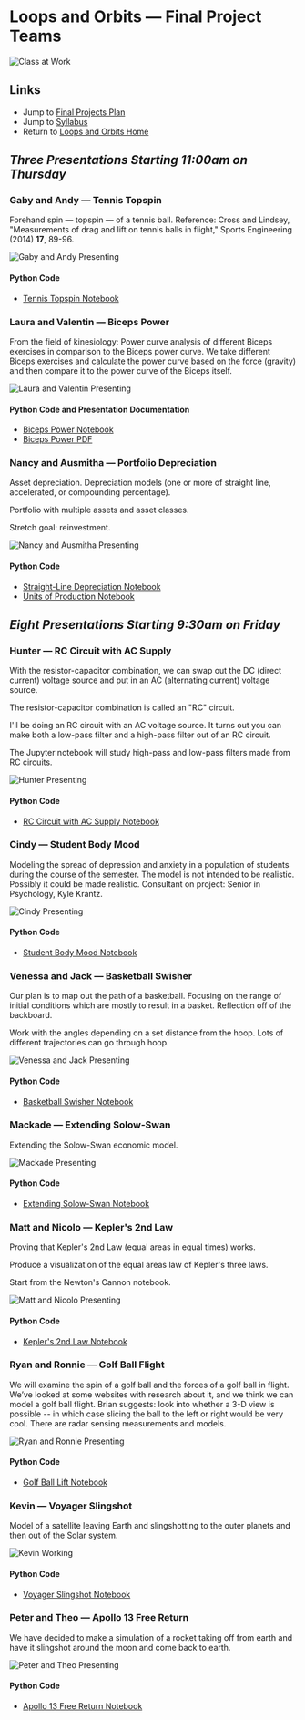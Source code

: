 # Loops and Orbits &mdash; Final Project Teams

![Class at Work](./photos/ClassAtWork.jpeg)

## Links

* Jump to [Final Projects Plan](./plan.md)
* Jump to [Syllabus](http://physics.stmarys-ca.edu/faculty/brianhill/courses/Jan033/20J/index.html)
* Return to [Loops and Orbits Home](../README.md)

## *Three Presentations Starting 11:00am on Thursday*

### Gaby and Andy &mdash; Tennis Topspin

Forehand spin &mdash; topspin &mdash; of a tennis ball. Reference: Cross and Lindsey, "Measurements of drag and lift on tennis balls in flight," Sports Engineering (2014) **17**, 89-96.

![Gaby and Andy Presenting](./photos/GabyAndy.jpeg)

#### Python Code

* [Tennis Topspin Notebook](./tennis_topspin.ipynb)

### Laura and Valentin &mdash; Biceps Power

From the field of kinesiology: Power curve analysis of different Biceps exercises in comparison to the Biceps power curve. We take different Biceps exercises and calculate the power curve based on the force (gravity) and then compare it to the power curve of the Biceps itself.

![Laura and Valentin Presenting](./photos/LauraValentin.jpeg)

#### Python Code and Presentation Documentation

* [Biceps Power Notebook](./biceps_power.ipynb)
* [Biceps Power PDF](./biceps_power.pdf)

### Nancy and Ausmitha &mdash; Portfolio Depreciation

Asset depreciation. Depreciation models (one or more of straight line, accelerated, or compounding percentage).

Portfolio with multiple assets and asset classes.

Stretch goal: reinvestment.

![Nancy and Ausmitha Presenting](./photos/NancyAusmitha.jpeg)

#### Python Code

* [Straight-Line Depreciation Notebook](./straight_line_depreciation.ipynb)
* [Units of Production Notebook](./units_of_production.ipynb)

## *Eight Presentations Starting 9:30am on Friday*

### Hunter &mdash; RC Circuit with AC Supply

With the resistor-capacitor combination, we can swap out the DC (direct current) voltage source and put in an AC (alternating current) voltage source.

The resistor-capacitor combination is called an "RC" circuit.

I'll be doing an RC circuit with an AC voltage source. It turns out you can make both a low-pass filter and a high-pass filter out of an RC circuit.

The Jupyter notebook will study high-pass and low-pass filters made from RC circuits.

![Hunter Presenting](./photos/Hunter.jpeg)

#### Python Code

* [RC Circuit with AC Supply Notebook](./rc_circuit_ac_supply.ipynb)

### Cindy &mdash; Student Body Mood

Modeling the spread of depression and anxiety in a population of students during the course of the semester. The model is not intended to be realistic. Possibly it could be made realistic. Consultant on project: Senior in Psychology, Kyle Krantz.

![Cindy Presenting](./photos/Cindy.jpeg)

#### Python Code

* [Student Body Mood Notebook](./student_body_mood.ipynb)

### Venessa and Jack &mdash; Basketball Swisher

Our plan is to map out the path of a basketball. Focusing on the range of initial conditions which are mostly to result in a basket. Reflection off of the backboard.

Work with the angles depending on a set distance from the hoop. Lots of different trajectories can go through hoop.

![Venessa and Jack Presenting](./photos/VenessaJack.jpeg)

#### Python Code

* [Basketball Swisher Notebook](./basketball_swisher.ipynb)

### Mackade &mdash; Extending Solow-Swan

Extending the Solow-Swan economic model.

![Mackade Presenting](./photos/Mackade.jpeg)

#### Python Code

* [Extending Solow-Swan Notebook](./extending_solo_swan.ipynb)

### Matt and Nicolo &mdash; Kepler's 2nd Law

Proving that Kepler's 2nd Law (equal areas in equal times) works.

Produce a visualization of the equal areas law of Kepler's three laws.

Start from the Newton's Cannon notebook.

![Matt and Nicolo Presenting](./photos/MattNicolo.jpeg)

#### Python Code

* [Kepler's 2nd Law Notebook](./keplers_2nd_law.ipynb)

### Ryan and Ronnie &mdash; Golf Ball Flight

We will examine the spin of a golf ball and the forces of a golf ball in flight. We’ve looked at some websites with research about it, and we think we can model a golf ball flight. Brian suggests: look into whether a 3-D view is possible -- in which case slicing the ball to the left or right would be very cool. There are radar sensing measurements and models.

![Ryan and Ronnie Presenting](./photos/RyanRonnie.jpeg)

#### Python Code

* [Golf Ball Lift Notebook](./golf_ball_flight.ipynb)

### Kevin &mdash; Voyager Slingshot

Model of a satellite leaving Earth and slingshotting to the outer planets and then out of the Solar system.

![Kevin Working](./photos/KevinWorking.jpeg)

#### Python Code

* [Voyager Slingshot Notebook](./voyager_slingshot.ipynb)

### Peter and Theo &mdash; Apollo 13 Free Return

We have decided to make a simulation of a rocket taking off from earth and have it slingshot around the moon and come back to earth.

![Peter and Theo Presenting](./photos/PeterTheo.jpeg)

#### Python Code

* [Apollo 13 Free Return Notebook](./apollo_13_free_return.ipynb)
